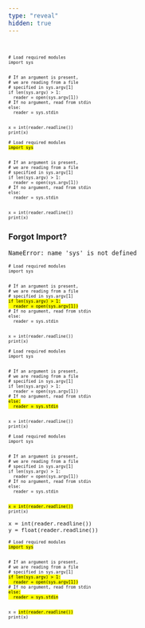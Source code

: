 ```yaml
---
type: "reveal"
hidden: true
---
```

<br>
<section>
  <pre class="stretch" style="font-size: 0.7em;"><code class="python"># Load required modules
import sys
<br>
# If an argument is present,
# we are reading from a file
# specified in sys.argv[1]
if len(sys.argv) > 1:
  reader = open(sys.argv[1])
# If no argument, read from stdin
else:
  reader = sys.stdin
<br>
x = int(reader.readline())
print(x)</code></pre>
</section>
<section>
  <pre class="stretch" style="font-size: 0.7em;"><code class="python"># Load required modules
<mark>import sys</mark>
<br>
# If an argument is present,
# we are reading from a file
# specified in sys.argv[1]
if len(sys.argv) > 1:
  reader = open(sys.argv[1])
# If no argument, read from stdin
else:
  reader = sys.stdin
<br>
x = int(reader.readline())
print(x)</code></pre>
</section>
<section>
  <h3>Forgot Import?</h3>
  <pre><code class="no-highlight">NameError: name 'sys' is not defined</code></pre>
</section>
<section>
  <pre class="stretch" style="font-size: 0.7em;"><code class="python"># Load required modules
import sys
<br>
# If an argument is present,
# we are reading from a file
# specified in sys.argv[1]
<mark>if len(sys.argv) > 1:
  reader = open(sys.argv[1])</mark>
# If no argument, read from stdin
else:
  reader = sys.stdin
<br>
x = int(reader.readline())
print(x)</code></pre>
</section>
<section>
  <pre class="stretch" style="font-size: 0.7em;"><code class="python"># Load required modules
import sys
<br>
# If an argument is present,
# we are reading from a file
# specified in sys.argv[1]
if len(sys.argv) > 1:
  reader = open(sys.argv[1])
# If no argument, read from stdin
<mark>else:
  reader = sys.stdin</mark>
<br>
x = int(reader.readline())
print(x)</code></pre>
</section>
<section>
  <pre class="stretch" style="font-size: 0.7em;"><code class="python"># Load required modules
import sys
<br>
# If an argument is present,
# we are reading from a file
# specified in sys.argv[1]
if len(sys.argv) > 1:
  reader = open(sys.argv[1])
# If no argument, read from stdin
else:
  reader = sys.stdin
<br>
<mark>x = int(reader.readline())</mark>
print(x)</code></pre>
</section>
<section>
  <pre class="" style="font-size: 0.9em;"><code class="python">x = int(reader.readline())
y = float(reader.readline())</code></pre>
</section>
<section>
  <pre class="stretch" style="font-size: 0.7em;"><code class="python"># Load required modules
<mark>import sys</mark>
<br>
# If an argument is present,
# we are reading from a file
# specified in sys.argv[1]
<mark>if len(sys.argv) > 1:
  reader = open(sys.argv[1])</mark>
# If no argument, read from stdin
<mark>else:
  reader = sys.stdin</mark>
<br>
x = <mark>int(reader.readline())</mark>
print(x)</code></pre>
</section>
<br>